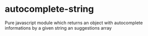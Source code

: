 # autocomplete-string
Pure javascript module which returns an object with autocomplete informations by a given string an suggestions array
